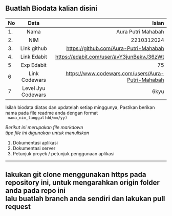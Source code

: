 **Buatlah Biodata kalian disini** <br />
----------------------------------------
|No | Data  | Isian|
|---|:-------:|------:|
|1. |Nama     |  Aura Putri Mahabah     |
|2.| NIM        |   2210312024    |
|3. |Link github |  https://github.com/Aura-Putri-Mahabah    |
|4.| Link Edabit |  https://edabit.com/user/avY3junBekvJ36zWt    |
|5|Exp Edabit   |   75    |
|6| Link Codewars|  https://www.codewars.com/users/Aura-Putri-Mahabah    |
|7| Level Jyu Codewars|6kyu |



Isilah biodata diatas dan updatelah setiap minggunya,
Pastikan berikan nama pada file readme anda dengan format <br/>
`
nama_nim_tanggal(dd/mm/yy)` 

*Berikut ini merupakan file markdown <br/> tipe file ini digunakan untuk menuliskan*
1. Dokumentasi aplikasi
2. Dokumentasi server
3. Petunjuk proyek / petunjuk penggunaan aplikasi
----
**lakukan git clone menggunakan https pada repository ini, untuk mengarahkan origin folder anda pada repo ini<br/> lalu buatlah branch anda sendiri dan lakukan pull request**
----
